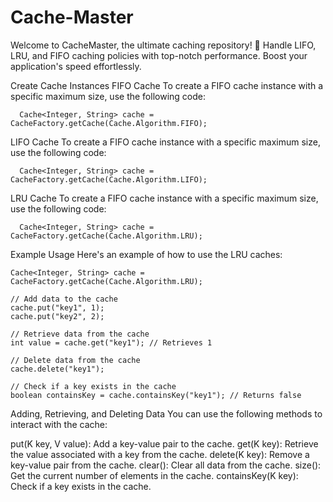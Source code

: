 # Cache-Master
Welcome to CacheMaster, the ultimate caching repository! 🚀 Handle LIFO, LRU, and FIFO caching policies with top-notch performance. Boost your application's speed effortlessly.



Create Cache Instances
  FIFO Cache
    To create a FIFO cache instance with a specific maximum size, use the following code:

      Cache<Integer, String> cache = CacheFactory.getCache(Cache.Algorithm.FIFO);
  LIFO Cache
    To create a FIFO cache instance with a specific maximum size, use the following code:

      Cache<Integer, String> cache = CacheFactory.getCache(Cache.Algorithm.LIFO);
  LRU Cache
    To create a FIFO cache instance with a specific maximum size, use the following code:

      Cache<Integer, String> cache = CacheFactory.getCache(Cache.Algorithm.LRU);

Example Usage
Here's an example of how to use the LRU caches:

    
    Cache<Integer, String> cache = CacheFactory.getCache(Cache.Algorithm.LRU);

    // Add data to the cache
    cache.put("key1", 1);
    cache.put("key2", 2);

    // Retrieve data from the cache
    int value = cache.get("key1"); // Retrieves 1

    // Delete data from the cache
    cache.delete("key1");

    // Check if a key exists in the cache
    boolean containsKey = cache.containsKey("key1"); // Returns false



Adding, Retrieving, and Deleting Data
You can use the following methods to interact with the cache:

put(K key, V value): Add a key-value pair to the cache.
get(K key): Retrieve the value associated with a key from the cache.
delete(K key): Remove a key-value pair from the cache.
clear(): Clear all data from the cache.
size(): Get the current number of elements in the cache.
containsKey(K key): Check if a key exists in the cache.
